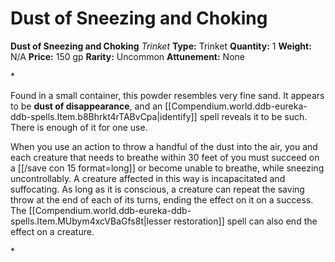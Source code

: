 # Dust of Sneezing and Choking

**Dust of Sneezing and Choking**
_Trinket_
**Type:** Trinket
**Quantity:** 1
**Weight:** N/A
**Price:** 150 gp
**Rarity:** Uncommon
**Attunement:** None

*<p>Found in a small container, this powder resembles very fine sand. It appears to be **dust of disappearance**, and an [[Compendium.world.ddb-eureka-ddb-spells.Item.b8Bhrkt4rTABvCpa|identify]] spell reveals it to be such. There is enough of it for one use.

When you use an action to throw a handful of the dust into the air, you and each creature that needs to breathe within 30 feet of you must succeed on a [[/save con 15 format=long]] or become unable to breathe, while sneezing uncontrollably. A creature affected in this way is incapacitated and suffocating. As long as it is conscious, a creature can repeat the saving throw at the end of each of its turns, ending the effect on it on a success. The [[Compendium.world.ddb-eureka-ddb-spells.Item.MUbym4xcVBaGfs8t|lesser restoration]] spell can also end the effect on a creature.</p>*